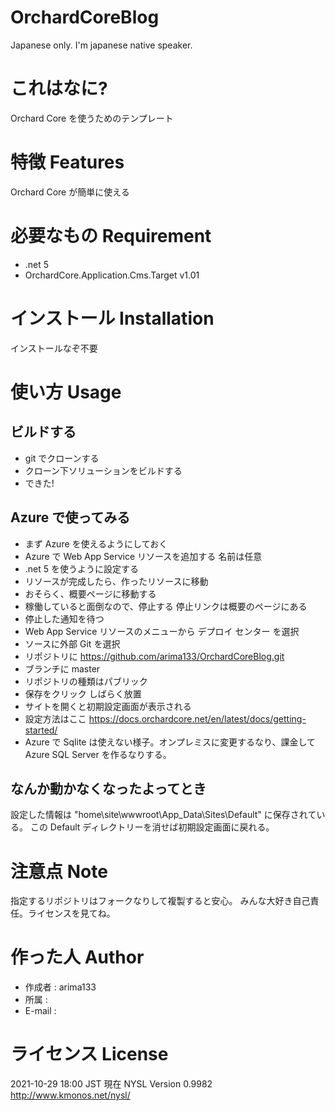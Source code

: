 # OrchardCoreBlog

Japanese only.
I'm japanese native speaker.

# これはなに?
Orchard Core を使うためのテンプレート

# 特徴 Features
Orchard Core が簡単に使える

# 必要なもの Requirement
* .net 5
* OrchardCore.Application.Cms.Target v1.01

# インストール Installation
インストールなぞ不要
 
# 使い方 Usage

## ビルドする
* git でクローンする
* クローン下ソリューションをビルドする
* できた!

## Azure で使ってみる
* まず Azure を使えるようにしておく
* Azure で Web App Service リソースを追加する 名前は任意
* .net 5 を使うように設定する
* リソースが完成したら、作ったリソースに移動
* おそらく、概要ページに移動する
* 稼働していると面倒なので、停止する 停止リンクは概要のページにある
* 停止した通知を待つ
* Web App Service リソースのメニューから デプロイ センター を選択
* ソースに外部 Git を選択
* リポジトリに https://github.com/arima133/OrchardCoreBlog.git
* ブランチに master
* リポジトリの種類はパブリック
* 保存をクリック しばらく放置
* サイトを開くと初期設定画面が表示される
* 設定方法はここ https://docs.orchardcore.net/en/latest/docs/getting-started/
* Azure で Sqlite は使えない様子。オンプレミスに変更するなり、課金して Azure SQL Server を作るなりする。

## なんか動かなくなったよってとき
設定した情報は
"home\site\wwwroot\App_Data\Sites\Default" に保存されている。
この Default ディレクトリーを消せば初期設定画面に戻れる。

# 注意点 Note
指定するリポジトリはフォークなりして複製すると安心。
みんな大好き自己責任。ライセンスを見てね。

# 作った人 Author
* 作成者 : arima133
* 所属 : 
* E-mail : 
 
# ライセンス License
2021-10-29 18:00 JST 現在
NYSL Version 0.9982
http://www.kmonos.net/nysl/
